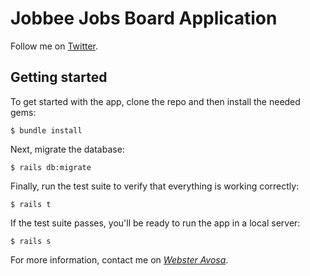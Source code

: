 # Jobbee Jobs Board Application

Follow me on [Twitter](http://www.twitter.com/websteravosa).

## Getting started

To get started with the app, clone the repo and then install the needed gems:

```
$ bundle install
```

Next, migrate the database:

```
$ rails db:migrate
```

Finally, run the test suite to verify that everything is working correctly:

```
$ rails t
```

If the test suite passes, you'll be ready to run the app in a local server:

```
$ rails s
```

For more information, contact me on
[_Webster Avosa_](http://www.twitter.com/websteravosa).
